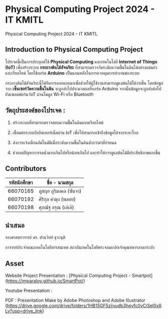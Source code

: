 # **Physical Computing Project 2024 - IT KMITL**

 Physical Computing Project 2024 - IT KMITL

## Introduction to Physical Computing Project
โปรเจคนี้เป็นการประยุกต์ใช้ **Physical Computing** และเทคโนโลยี **Internet of Things (IoT)** เพื่อสร้างระบบ **กระถางต้นไม้อัจฉริยะ** ที่สามารถตรวจวัดระดับความชื้นในดินได้อย่างแม่นยำและเรียลไทม์ โดยใช้บอร์ด **Arduino** เป็นแกนหลักในการควบคุมการทำงานของระบบ

กระถางต้นไม้อัจฉริยะนี้ได้รับการออกแบบมาเพื่อช่วยให้ผู้ใช้งานสามารถดูแลต้นไม้ได้ง่ายขึ้น โดยข้อมูลจาก **เซ็นเซอร์วัดความชื้นในดิน** จะถูกส่งไปประมวลผลที่บอร์ด Arduino จากนั้นข้อมูลจะถูกส่งต่อไปยังแพลตฟอร์ม IoT ผ่านโมดูล Wi-Fi หรือ Bluetooth 

## วัตถุประสงค์ของโปรเจค :

 1. สร้างระบบที่สามารถตรวจสอบความชื้นในดินแบบเรียลไทม์

 2. เชื่อมต่อระบบกับอินเทอร์เน็ตผ่าน IoT เพื่อให้สามารถเข้าถึงข้อมูลได้จากระยะไกล

 3. ส่งการแจ้งเตือนอัตโนมัติเมื่อระดับความชื้นในดินต่ำกว่าค่าที่กำหนด

 4. ช่วยลดปัญหาการรดน้ำมากเกินไปหรือน้อยเกินไป และทำให้การดูแลต้นไม้มีประสิทธิภาพมากขึ้น

## Contributors

| รหัสนักศึกษา | ชื่อ - นามสกุล |
|--|--|
| 66070165 | ภูสฤก ภูริมงคล (ซันจา)
| 66070192 | ศิริกุล คำมุง (พลอย) 
| 66070198 | ศุภณัฐ อรุณ (เอ่เอ๊) 


## นำเสนอ

รองศาสตราจารย์ ดร. ปานวิทย์ ธุวะนุติ

อาจารย์ประจำคณะเทคโนโลยีสารสนเทศ สถาบันเทคโนโลยีพระจอมเกล้าเจ้าคุณทหารลาดกระบัง

## Asset
Website Project Presentation : [Physical Computing Project - Smartpot]
(https://imparaloy.github.io/SmartPot/)

Youtube Presentation : 

PDF : Presentation Make by Adobe Photoshop and Adobe Illustrator (https://drive.google.com/drive/folders/1HB15GF5zjivudb3hpyfc0vCiSel0x6Lv?usp=drive_link)
